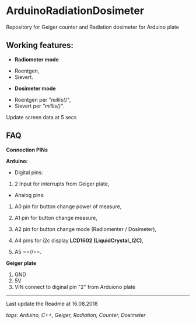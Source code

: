 # ArduinoRadiationDosimeter
Repository for Geiger counter and Radiation dosimeter for Arduino plate

## Working features:
* **Radiometer mode**
+ Roentgen,
+ Sievert.
* **Dosimeter mode**
+ Roentgen per _"millis()"_,
+ Sievert per _"millis()"_.

Update screen data at 5 secs

## FAQ

**Connection PINs**

**Arduino:**
* Digital pins:
1. 2  Input for interrupts from Geiger plate,

* Analog pins:
1. A0  pin for button change power of measure,
2. A1  pin for button change measure,
3. A2  pin for button change mode (Radiomenter / Dosimeter),

4. A4  pins for i2c display **LCD1602 (LiquidCrystal_I2C)**,
5. A5  ==//==.

**Geiger plate**
1. GND
2. 5V
3. VIN  connect to diginal pin "2" from Arduiono plate




---
Last update the Readme at 16.08.2018

_tags: Arduino, C++, Geiger, Radiation, Counter, Dosimeter_
